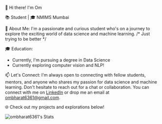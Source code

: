 👋 Hi there! I'm Om

📚 Student  | 🎓 NMIMS Mumbai

🌟 About Me:
I'm a passionate and curious student who's on a journey to explore the exciting world of data science and machine learning.
/* Just trying to be better */

🎓 Education:
- Currently, I'm pursuing a degree in Data Science
- Currently exploring computer vision and NLP!

📫 Let's Connect:
I'm always open to connecting with fellow students, mentors, and anyone who shares my passion for data science and machine learning. Don't hesitate to reach out for a chat or collaboration. You can connect with me on [LinkedIn](https://www.linkedin.com/in/om-bharat-4005031b4/) or drop me an email at ombharat6361@gmail.com.

🌐 Check out my projects and explorations below!

![ombharat6361's Stats](https://github-readme-stats.vercel.app/api?username=ombharat6361&theme=vue-dark&show_icons=true&hide_border=true&count_private=true)
